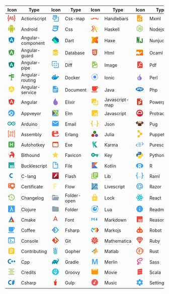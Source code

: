 |Icon|Type|Icon|Type|Icon|Type|Icon|Type|Icon|Type|
|---|---|---|---|---|---|---|---|---|---|
|<img src="./../icons/actionscript.svg" width="25px">|Actionscript|<img src="./../icons/css-map.svg" width="25px">|Css-map|<img src="./../icons/handlebars.svg" width="25px">|Handlebars|<img src="./../icons/mxml.svg" width="25px">|Mxml|<img src="./../icons/smarty.svg" width="25px">|Smarty|
|<img src="./../icons/android.svg" width="25px">|Android|<img src="./../icons/css.svg" width="25px">|Css|<img src="./../icons/haskell.svg" width="25px">|Haskell|<img src="./../icons/nodejs.svg" width="25px">|Nodejs|<img src="./../icons/stylus.svg" width="25px">|Stylus|
|<img src="./../icons/angular-component.svg" width="25px">|Angular-component|<img src="./../icons/dart.svg" width="25px">|Dart|<img src="./../icons/haxe.svg" width="25px">|Haxe|<img src="./../icons/nunjucks.svg" width="25px">|Nunjucks|<img src="./../icons/swc.svg" width="25px">|Swc|
|<img src="./../icons/angular-guard.svg" width="25px">|Angular-guard|<img src="./../icons/database.svg" width="25px">|Database|<img src="./../icons/html.svg" width="25px">|Html|<img src="./../icons/ocaml.svg" width="25px">|Ocaml|<img src="./../icons/swift.svg" width="25px">|Swift|
|<img src="./../icons/angular-pipe.svg" width="25px">|Angular-pipe|<img src="./../icons/diff.svg" width="25px">|Diff|<img src="./../icons/image.svg" width="25px">|Image|<img src="./../icons/pdf.svg" width="25px">|Pdf|<img src="./../icons/table.svg" width="25px">|Table|
|<img src="./../icons/angular-routing.svg" width="25px">|Angular-routing|<img src="./../icons/docker.svg" width="25px">|Docker|<img src="./../icons/ionic.svg" width="25px">|Ionic|<img src="./../icons/perl.svg" width="25px">|Perl|<img src="./../icons/test-js.svg" width="25px">|Test-js|
|<img src="./../icons/angular-service.svg" width="25px">|Angular-service|<img src="./../icons/document.svg" width="25px">|Document|<img src="./../icons/java.svg" width="25px">|Java|<img src="./../icons/php.svg" width="25px">|Php|<img src="./../icons/test-ts.svg" width="25px">|Test-ts|
|<img src="./../icons/angular.svg" width="25px">|Angular|<img src="./../icons/elixir.svg" width="25px">|Elixir|<img src="./../icons/javascript-map.svg" width="25px">|Javascript-map|<img src="./../icons/powerpoint.svg" width="25px">|Powerpoint|<img src="./../icons/tex.svg" width="25px">|Tex|
|<img src="./../icons/appveyor.svg" width="25px">|Appveyor|<img src="./../icons/elm.svg" width="25px">|Elm|<img src="./../icons/javascript.svg" width="25px">|Javascript|<img src="./../icons/protractor.svg" width="25px">|Protractor|<img src="./../icons/travis.svg" width="25px">|Travis|
|<img src="./../icons/arduino.svg" width="25px">|Arduino|<img src="./../icons/email.svg" width="25px">|Email|<img src="./../icons/json.svg" width="25px">|Json|<img src="./../icons/pug.svg" width="25px">|Pug|<img src="./../icons/tune.svg" width="25px">|Tune|
|<img src="./../icons/assembly.svg" width="25px">|Assembly|<img src="./../icons/erlang.svg" width="25px">|Erlang|<img src="./../icons/julia.svg" width="25px">|Julia|<img src="./../icons/puppet.svg" width="25px">|Puppet|<img src="./../icons/twig.svg" width="25px">|Twig|
|<img src="./../icons/autohotkey.svg" width="25px">|Autohotkey|<img src="./../icons/exe.svg" width="25px">|Exe|<img src="./../icons/karma.svg" width="25px">|Karma|<img src="./../icons/purescript.svg" width="25px">|Purescript|<img src="./../icons/typescript-def.svg" width="25px">|Typescript-def|
|<img src="./../icons/bithound.svg" width="25px">|Bithound|<img src="./../icons/favicon.svg" width="25px">|Favicon|<img src="./../icons/key.svg" width="25px">|Key|<img src="./../icons/python.svg" width="25px">|Python|<img src="./../icons/typescript.svg" width="25px">|Typescript|
|<img src="./../icons/bucklescript.svg" width="25px">|Bucklescript|<img src="./../icons/file.svg" width="25px">|File|<img src="./../icons/kotlin.svg" width="25px">|Kotlin|<img src="./../icons/r.svg" width="25px">|R|<img src="./../icons/unity.svg" width="25px">|Unity|
|<img src="./../icons/c-lang.svg" width="25px">|C-lang|<img src="./../icons/flash.svg" width="25px">|Flash|<img src="./../icons/lib.svg" width="25px">|Lib|<img src="./../icons/raml.svg" width="25px">|Raml|<img src="./../icons/url.svg" width="25px">|Url|
|<img src="./../icons/certificate.svg" width="25px">|Certificate|<img src="./../icons/flow.svg" width="25px">|Flow|<img src="./../icons/livescript.svg" width="25px">|Livescript|<img src="./../icons/razor.svg" width="25px">|Razor|<img src="./../icons/verilog.svg" width="25px">|Verilog|
|<img src="./../icons/changelog.svg" width="25px">|Changelog|<img src="./../icons/folder-open.svg" width="25px">|Folder-open|<img src="./../icons/lock.svg" width="25px">|Lock|<img src="./../icons/react.svg" width="25px">|React|<img src="./../icons/virtual.svg" width="25px">|Virtual|
|<img src="./../icons/clojure.svg" width="25px">|Clojure|<img src="./../icons/folder.svg" width="25px">|Folder|<img src="./../icons/lua.svg" width="25px">|Lua|<img src="./../icons/readme.svg" width="25px">|Readme|<img src="./../icons/visualstudio.svg" width="25px">|Visualstudio|
|<img src="./../icons/cmake.svg" width="25px">|Cmake|<img src="./../icons/font.svg" width="25px">|Font|<img src="./../icons/markdown.svg" width="25px">|Markdown|<img src="./../icons/reason.svg" width="25px">|Reason|<img src="./../icons/vue.svg" width="25px">|Vue|
|<img src="./../icons/coffee.svg" width="25px">|Coffee|<img src="./../icons/fsharp.svg" width="25px">|Fsharp|<img src="./../icons/markojs.svg" width="25px">|Markojs|<img src="./../icons/robot.svg" width="25px">|Robot|<img src="./../icons/webpack.svg" width="25px">|Webpack|
|<img src="./../icons/console.svg" width="25px">|Console|<img src="./../icons/git.svg" width="25px">|Git|<img src="./../icons/mathematica.svg" width="25px">|Mathematica|<img src="./../icons/ruby.svg" width="25px">|Ruby|<img src="./../icons/wolframlanguage.svg" width="25px">|Wolframlanguage|
|<img src="./../icons/contributing.svg" width="25px">|Contributing|<img src="./../icons/gopher.svg" width="25px">|Gopher|<img src="./../icons/matlab.svg" width="25px">|Matlab|<img src="./../icons/rust.svg" width="25px">|Rust|<img src="./../icons/word.svg" width="25px">|Word|
|<img src="./../icons/cpp.svg" width="25px">|Cpp|<img src="./../icons/gradle.svg" width="25px">|Gradle|<img src="./../icons/merlin.svg" width="25px">|Merlin|<img src="./../icons/sass.svg" width="25px">|Sass|<img src="./../icons/xaml.svg" width="25px">|Xaml|
|<img src="./../icons/credits.svg" width="25px">|Credits|<img src="./../icons/groovy.svg" width="25px">|Groovy|<img src="./../icons/movie.svg" width="25px">|Movie|<img src="./../icons/scala.svg" width="25px">|Scala|<img src="./../icons/xml.svg" width="25px">|Xml|
|<img src="./../icons/csharp.svg" width="25px">|Csharp|<img src="./../icons/gulp.svg" width="25px">|Gulp|<img src="./../icons/music.svg" width="25px">|Music|<img src="./../icons/settings.svg" width="25px">|Settings|<img src="./../icons/yaml.svg" width="25px">|Yaml|
